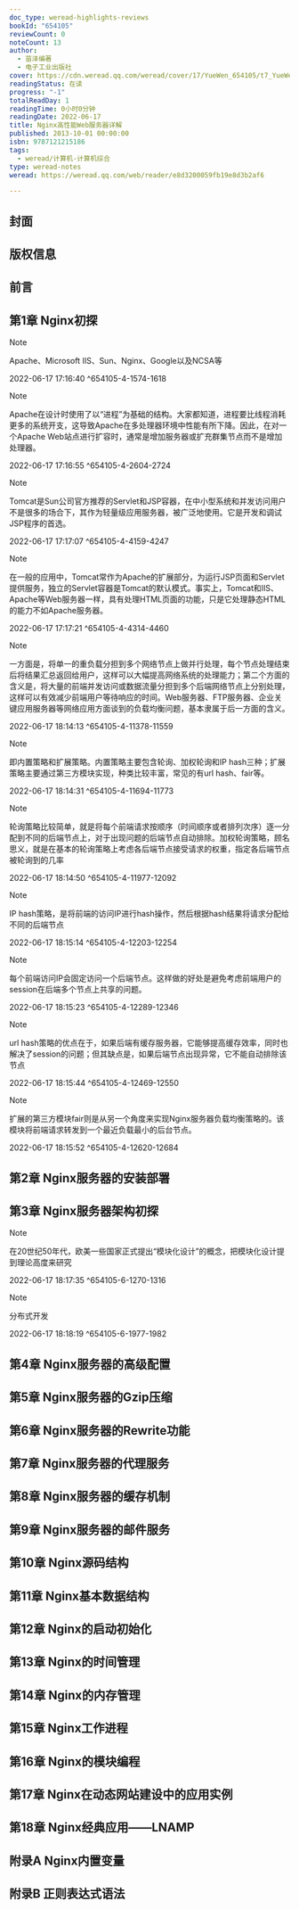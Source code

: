 ```yaml
---
doc_type: weread-highlights-reviews
bookId: "654105"
reviewCount: 0
noteCount: 13
author:
  - 苗泽编著
  - 电子工业出版社
cover: https://cdn.weread.qq.com/weread/cover/17/YueWen_654105/t7_YueWen_654105.jpg
readingStatus: 在读
progress: "-1"
totalReadDay: 1
readingTime: 0小时0分钟
readingDate: 2022-06-17
title: Nginx高性能Web服务器详解
published: 2013-10-01 00:00:00
isbn: 9787121215186
tags:
  - weread/计算机-计算机综合
type: weread-notes
weread: https://weread.qq.com/web/reader/e8d3200059fb19e8d3b2af6

---
```



## 封面

## 版权信息

## 前言

## 第1章 Nginx初探

> [!NOTE] 
> Apache、Microsoft IIS、Sun、Nginx、Google以及NCSA等
> 
> 2022-06-17 17:16:40 ^654105-4-1574-1618

> [!NOTE] 
> Apache在设计时使用了以“进程”为基础的结构。大家都知道，进程要比线程消耗更多的系统开支，这导致Apache在多处理器环境中性能有所下降。因此，在对一个Apache Web站点进行扩容时，通常是增加服务器或扩充群集节点而不是增加处理器。
> 
> 2022-06-17 17:16:55 ^654105-4-2604-2724

> [!NOTE] 
> Tomcat是Sun公司官方推荐的Servlet和JSP容器，在中小型系统和并发访问用户不是很多的场合下，其作为轻量级应用服务器，被广泛地使用。它是开发和调试JSP程序的首选。
> 
> 2022-06-17 17:17:07 ^654105-4-4159-4247

> [!NOTE] 
> 在一般的应用中，Tomcat常作为Apache的扩展部分，为运行JSP页面和Servlet提供服务，独立的Servlet容器是Tomcat的默认模式。事实上，Tomcat和IIS、Apache等Web服务器一样，具有处理HTML页面的功能，只是它处理静态HTML的能力不如Apache服务器。
> 
> 2022-06-17 17:17:21 ^654105-4-4314-4460

> [!NOTE] 
> 一方面是，将单一的重负载分担到多个网络节点上做并行处理，每个节点处理结束后将结果汇总返回给用户，这样可以大幅提高网络系统的处理能力；第二个方面的含义是，将大量的前端并发访问或数据流量分担到多个后端网络节点上分别处理，这样可以有效减少前端用户等待响应的时间。Web服务器、FTP服务器、企业关键应用服务器等网络应用方面谈到的负载均衡问题，基本隶属于后一方面的含义。
> 
> 2022-06-17 18:14:13 ^654105-4-11378-11559

> [!NOTE] 
> 即内置策略和扩展策略。内置策略主要包含轮询、加权轮询和IP hash三种；扩展策略主要通过第三方模块实现，种类比较丰富，常见的有url hash、fair等。
> 
> 2022-06-17 18:14:31 ^654105-4-11694-11773

> [!NOTE] 
> 轮询策略比较简单，就是将每个前端请求按顺序（时间顺序或者排列次序）逐一分配到不同的后端节点上，对于出现问题的后端节点自动排除。加权轮询策略，顾名思义，就是在基本的轮询策略上考虑各后端节点接受请求的权重，指定各后端节点被轮询到的几率
> 
> 2022-06-17 18:14:50 ^654105-4-11977-12092

> [!NOTE] 
> IP hash策略，是将前端的访问IP进行hash操作，然后根据hash结果将请求分配给不同的后端节点
> 
> 2022-06-17 18:15:14 ^654105-4-12203-12254

> [!NOTE] 
> 每个前端访问IP会固定访问一个后端节点。这样做的好处是避免考虑前端用户的session在后端多个节点上共享的问题。
> 
> 2022-06-17 18:15:23 ^654105-4-12289-12346

> [!NOTE] 
> url hash策略的优点在于，如果后端有缓存服务器，它能够提高缓存效率，同时也解决了session的问题；但其缺点是，如果后端节点出现异常，它不能自动排除该节点
> 
> 2022-06-17 18:15:44 ^654105-4-12469-12550

> [!NOTE] 
> 扩展的第三方模块fair则是从另一个角度来实现Nginx服务器负载均衡策略的。该模块将前端请求转发到一个最近负载最小的后台节点。
> 
> 2022-06-17 18:15:52 ^654105-4-12620-12684

## 第2章 Nginx服务器的安装部署

## 第3章 Nginx服务器架构初探

> [!NOTE] 
> 在20世纪50年代，欧美一些国家正式提出“模块化设计”的概念，把模块化设计提到理论高度来研究
> 
> 2022-06-17 18:17:35 ^654105-6-1270-1316

> [!NOTE] 
> 分布式开发
> 
> 2022-06-17 18:18:19 ^654105-6-1977-1982

## 第4章 Nginx服务器的高级配置

## 第5章 Nginx服务器的Gzip压缩

## 第6章 Nginx服务器的Rewrite功能

## 第7章 Nginx服务器的代理服务

## 第8章 Nginx服务器的缓存机制

## 第9章 Nginx服务器的邮件服务

## 第10章 Nginx源码结构

## 第11章 Nginx基本数据结构

## 第12章 Nginx的启动初始化

## 第13章 Nginx的时间管理

## 第14章 Nginx的内存管理

## 第15章 Nginx工作进程

## 第16章 Nginx的模块编程

## 第17章 Nginx在动态网站建设中的应用实例

## 第18章 Nginx经典应用——LNAMP

## 附录A Nginx内置变量

## 附录B 正则表达式语法

